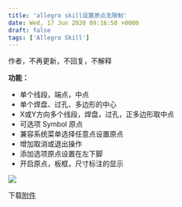 ```yaml
---
title: 'allegro skill设置原点无限制'
date: Wed, 17 Jun 2020 09:16:50 +0000
draft: false
tags: ['Allegro Skill']
---
```


作者，不再更新，不回复，不解释

**功能：**

*   单个线段，端点，中点
*   单个焊盘、过孔、多边形的中心
*   X或Y方向多个线段，焊盘，过孔，正多边形取中点
*   可选项 Symbol 原点
*   兼容系统菜单选择任意点设置原点
*   增加取消或退出操作
*   添加选项原点设置在左下脚
*   开启原点，板框，尺寸标注的显示

![](http://a1024.synology.me:222/images/blog2022/%E8%AE%BE%E7%BD%AE%E5%8E%9F%E7%82%B9%E6%97%A0%E9%99%90%E5%88%B6.gif)

下载[附件](http://a1024.synology.me:222/images/blog2022/Set_Origin.zip)